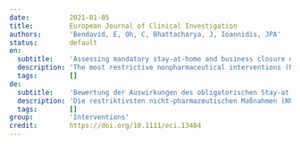 ```yaml
---
date:          2021-01-05
title:         European Journal of Clinical Investigation
authors:       'Bendavid, E, Oh, C, Bhattacharya, J, Ioannidis, JPA'
status:        default
en:
  subtitle:    'Assessing mandatory stay-at-home and business closure effects on the spread of COVID- 19'
  description: 'The most restrictive nonpharmaceutical interventions (NPIs) for controlling the spread of COVID-19 are mandatory stay-at-home and business closures. Given the consequences of these policies, it is important to assess their effects. We evaluate the effects on epidemic case growth of more restrictive NPIs (mrNPIs), above and beyond those of less-restrictive NPIs (lrNPIs). While small benefits cannot be excluded, we do not find significant benefits on case growth of more restrictive NPIs. Similar reductions in case growth may be achievable with less-restrictive interventions.'
  tags:        []
de:
  subtitle:    'Bewertung der Auswirkungen des obligatorischen Stay-at-home und der Geschäftsschließungen auf die Verbreitung von COVID- 19'
  description: 'Die restriktivsten nicht-pharmazeutischen Maßnahmen (NPI) zur Eindämmung der Ausbreitung von COVID-19 sind obligatorische Hausbesuche und Betriebsschließungen. Angesichts der Folgen dieser Maßnahmen ist es wichtig, ihre Auswirkungen zu bewerten. Wir bewerten die Auswirkungen restriktiverer NPIs (mrNPIs) auf das Wachstum der Epidemiefälle, die über die Auswirkungen weniger restriktiver NPIs (lrNPIs) hinausgehen. Obwohl ein geringer Nutzen nicht ausgeschlossen werden kann, finden wir keine signifikanten Vorteile für das Fallwachstum durch restriktivere NPIs. Eine ähnliche Verringerung des Fallwachstums könnte mit weniger restriktiven Maßnahmen erreicht werden.' 
  tags:        []
group:         'Interventions'
credit:        https://doi.org/10.1111/eci.13484
---
```

